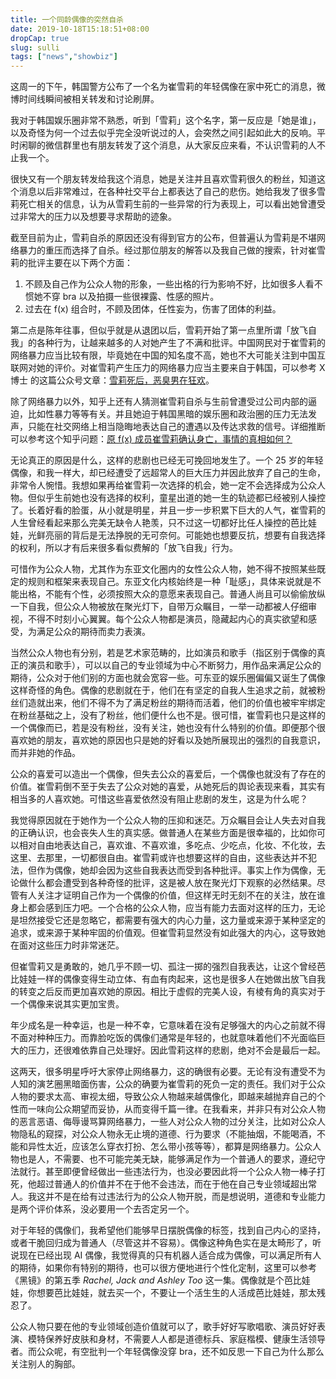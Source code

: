 ```yaml
---
title: 一个同龄偶像的突然自杀
date: 2019-10-18T15:18:51+08:00
dropCap: true
slug: sulli
tags: ["news","showbiz"]
---
```


这周一的下午，韩国警方公布了一个名为崔雪莉的年轻偶像在家中死亡的消息，微博时间线瞬间被相关转发和讨论刷屏。

<!--more-->

我对于韩国娱乐圈非常不熟悉，听到「雪莉」这个名字，第一反应是「她是谁」，以及奇怪为何一个过去似乎完全没听说过的人，会突然之间引起如此大的反响。平时闲聊的微信群里也有朋友转发了这个消息，从大家反应来看，不认识雪莉的人不止我一个。

很快又有一个朋友转发给我这个消息，她是关注并且喜欢雪莉很久的粉丝，知道这个消息以后非常难过，在各种社交平台上都表达了自己的悲伤。她给我发了很多雪莉死亡相关的信息，认为从雪莉生前的一些异常的行为表现上，可以看出她曾遭受过非常大的压力以及想要寻求帮助的迹象。

截至目前为止，雪莉自杀的原因还没有得到官方的公布，但普遍认为雪莉是不堪网络暴力的重压而选择了自杀。经过那位朋友的解答以及我自己做的搜索，针对崔雪莉的批评主要在以下两个方面：

1. 不顾及自己作为公众人物的形象，一些出格的行为影响不好，比如很多人看不惯她不穿 bra 以及拍摄一些很裸露、性感的照片。
2. 过去在 f(x) 组合时，不顾及团体，任性妄为，伤害了团体的利益。

第二点是陈年往事，但似乎就是从退团以后，雪莉开始了第一点里所谓「放飞自我」的各种行为，让越来越多的人对她产生了不满和批评。中国网民对于崔雪莉的网络暴力应当比较有限，毕竟她在中国的知名度不高，她也不大可能关注到中国互联网对她的评价。对崔雪莉产生压力的网络暴力应当主要来自于韩国，可以参考 X博士 的这篇公众号文章：[雪莉死后，恶臭男在狂欢](https://mp.weixin.qq.com/s/6Nxs8wDJHzts3ASdpNhsIw)。

除了网络暴力以外，知乎上还有人猜测崔雪莉自杀与生前曾遭受过公司内部的逼迫，比如性暴力等等有关。并且她迫于韩国黑暗的娱乐圈和政治圈的压力无法发声，只能在社交网络上相当隐晦地表达自己的遭遇以及传达求救的信号。详细推断可以参考这个知乎问题：[原 f(x) 成员崔雪莉确认身亡，事情的真相如何？](https://www.zhihu.com/question/350675490)

无论真正的原因是什么，这样的悲剧也已经无可挽回地发生了。一个 25 岁的年轻偶像，和我一样大，却已经遭受了远超常人的巨大压力并因此放弃了自己的生命，非常令人惋惜。我想如果再给崔雪莉一次选择的机会，她一定不会选择成为公众人物。但似乎生前她也没有选择的权利，童星出道的她一生的轨迹都已经被别人操控了。长着好看的脸蛋，从小就是明星，并且一步一步积累下巨大的人气，崔雪莉的人生曾经看起来那么完美无缺令人艳羡，只不过这一切都好比任人操控的芭比娃娃，光鲜亮丽的背后是无法挣脱的无可奈何。可能她也想要反抗，想要有自我选择的权利，所以才有后来很多看似费解的「放飞自我」行为。

可惜作为公众人物，尤其作为东亚文化圈内的女性公众人物，她不得不按照某些既定的规则和框架来表现自己。东亚文化内核始终是一种「耻感」，具体来说就是不能出格，不能有个性，必须按照大众的意愿来表现自己。普通人尚且可以偷偷放纵一下自我，但公众人物被放在聚光灯下，自带万众瞩目，一举一动都被人仔细审视，不得不时刻小心翼翼。每个公众人物都是演员，隐藏起内心的真实欲望和感受，为满足公众的期待而卖力表演。

当然公众人物也有分别，若是艺术家范畴的，比如演员和歌手（指区别于偶像的真正的演员和歌手），可以以自己的专业领域为中心不断努力，用作品来满足公众的期待，公众对于他们别的方面也就会宽容一些。可东亚的娱乐圈偏偏又诞生了偶像这样奇怪的角色。偶像的悲剧就在于，他们在有坚定的自我人生追求之前，就被粉丝们造就出来，他们不得不为了满足粉丝的期待而活着，他们的价值也被牢牢绑定在粉丝基础之上，没有了粉丝，他们便什么也不是。很可惜，崔雪莉也只是这样的一个偶像而已，若是没有粉丝，没有关注，她也没有什么特别的价值。即便那个很喜欢她的朋友，喜欢她的原因也只是她的好看以及她所展现出的强烈的自我意识，而并非她的作品。

公众的喜爱可以造出一个偶像，但失去公众的喜爱后，一个偶像也就没有了存在的价值。崔雪莉倒不至于失去了公众对她的喜爱，从她死后的舆论表现来看，其实有相当多的人喜欢她。可惜这些喜爱依然没有阻止悲剧的发生，这是为什么呢？

我觉得原因就在于她作为一个公众人物的压抑和迷茫。万众瞩目会让人失去对自我的正确认识，也会丧失人生的真实感。做普通人在某些方面是很幸福的，比如你可以相对自由地表达自己，喜欢谁、不喜欢谁，多吃点、少吃点，化妆、不化妆，去这里、去那里，一切都很自由。崔雪莉或许也想要这样的自由，这些表达并不犯法，但作为偶像，她却会因为这些自我表达而受到各种批评。事实上作为偶像，无论做什么都会遭受到各种奇怪的批评，这是被人放在聚光灯下观察的必然结果。尽管有人关注才证明自己作为一个偶像的价值，但这样无时无刻不在的关注，放在谁身上都会感到压力吧。一个合格的公众人物，应当有能力去面对这样的压力，无论是坦然接受它还是忽略它，都需要有强大的内心力量，这力量或来源于某种坚定的追求，或来源于某种牢固的价值观。但崔雪莉显然没有如此强大的内心，这导致她在面对这些压力时非常迷茫。

但崔雪莉又是勇敢的，她几乎不顾一切、孤注一掷的强烈自我表达，让这个曾经芭比娃娃一样的偶像变得生动立体、有血有肉起来，这也是很多人在她做出放飞自我的转变之后反而更加喜欢她的原因。相比于虚假的完美人设，有棱有角的真实对于一个偶像来说其实更加宝贵。

年少成名是一种幸运，也是一种不幸，它意味着在没有足够强大的内心之前就不得不面对种种压力。而靠脸吃饭的偶像们通常是年轻的，也就意味着他们不光面临巨大的压力，还很难依靠自己处理好。因此雪莉这样的悲剧，绝对不会是最后一起。

这两天，很多明星呼吁大家停止网络暴力，这的确很有必要。无论有没有遭受不为人知的演艺圈黑暗面伤害，公众的确要为崔雪莉的死负一定的责任。我们对于公众人物的要求太高、审视太细，导致公众人物越来越偶像化，即越来越抛弃自己的个性而一味向公众期望而妥协，从而变得千篇一律。在我看来，并非只有对公众人物的恶言恶语、侮辱谩骂算网络暴力，一些人对公众人物的过分关注，比如对公众人物隐私的窥探，对公众人物永无止境的道德、行为要求（不能抽烟，不能喝酒，不能和异性太近，应该怎么穿衣打扮、怎么带小孩等等），都算是网络暴力。公众人物也是人，不需要、也不可能完美无缺，能够满足作为一个普通人的要求，遵纪守法就行。甚至即便曾经做出一些违法行为，也没必要因此将一个公众人物一棒子打死，他超过普通人的价值并不在于他不会违法，而在于他在自己专业领域超出常人。我这并不是在给有过违法行为的公众人物开脱，而是想说明，道德和专业能力是两个评价体系，没必要用一个去否定另一个。

对于年轻的偶像们，我希望他们能够早日摆脱偶像的标签，找到自己内心的坚持，或者干脆回归成为普通人（尽管这并不容易）。偶像这种角色实在是太畸形了，听说现在已经出现 AI 偶像，我觉得真的只有机器人适合成为偶像，可以满足所有人的期待，如果你有特别的期待，也可以很方便地进行个性化定制，这里可以参考《黑镜》的第五季 *Rachel, Jack and Ashley Too* 这一集。偶像就是个芭比娃娃，你想要芭比娃娃，就去买一个，不要让一个活生生的人活成芭比娃娃，那太残忍了。

公众人物只要在他的专业领域创造价值就可以了，歌手好好写歌唱歌、演员好好表演、模特保养好皮肤和身材，不需要人人都是道德标兵、家庭楷模、健康生活领导者。而公众呢，有空批判一个年轻偶像没穿 bra，还不如反思一下自己为什么那么关注别人的胸部。
